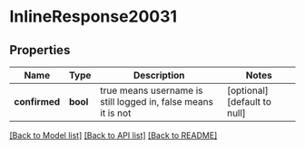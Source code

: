 # InlineResponse20031

## Properties
Name | Type | Description | Notes
------------ | ------------- | ------------- | -------------
**confirmed** | **bool** | true means username is still logged in, false means it is not | [optional] [default to null]

[[Back to Model list]](../README.md#documentation-for-models) [[Back to API list]](../README.md#documentation-for-api-endpoints) [[Back to README]](../README.md)



